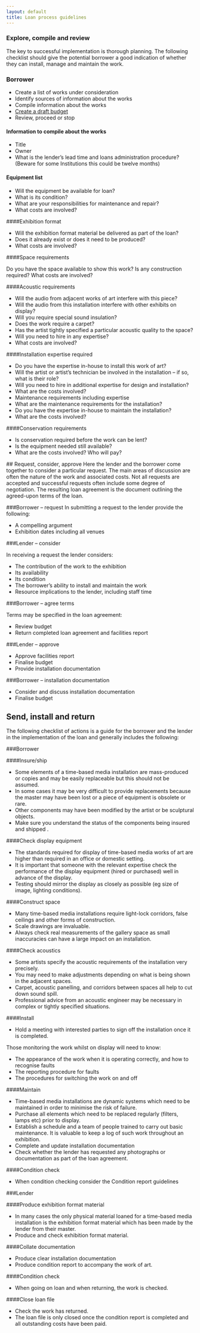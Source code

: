 ```yaml
---
layout: default
title: Loan process guidelines
---
```




### Explore, compile and review
The key to successful implementation is thorough planning. The following checklist should give the potential borrower a good indication of whether they can install, manage and maintain the work.


<div markdown="0">
      <div class="row">
        <div class="col s12 m12">
          <div class="card grey lighten-4">
            <div class="card-content black-text">
<p>
<div markdown="1">

### Borrower

* Create a list of works under consideration
* Identify sources of information about the works
* Compile information about the works
* [Create a draft budget](http://www.tate.org.uk/about/projects/matters-media-art/budget-guidelines)  
* Review, proceed or stop

#### Information to compile about the works

* Title
* Owner
* What is the lender’s lead time and loans administration procedure? (Beware for some Institutions this could be twelve months) 

#### Equipment list

* Will the equipment be available for loan?
* What is its condition?
* What are your responsibilities for maintenance and repair?
* What costs are involved? 

####Exhibition format

* Will the exhibition format material be delivered as part of the loan?
* Does it already exist or does it need to be produced?
* What costs are involved?

####Space requirements

Do you have the space available to show this work?
Is any construction required?
What costs are involved? 

####Acoustic requirements

* Will the audio from adjacent works of art interfere with this piece?
* Will the audio from this installation interfere with other exhibits on display?
* Will you require special sound insulation?
* Does the work require a carpet?
* Has the artist tightly specified a particular acoustic quality to the space?
* Will you need to hire in any expertise?
* What costs are involved? 

####Installation expertise required

* Do you have the expertise in-house to install this work of art?
* Will the artist or artist’s technician be involved in the installation – if so, what is their role?
* Will you need to hire in additional expertise for design and installation?
* What are the costs involved? 
* Maintenance requirements including expertise
* What are the maintenance requirements for the installation?
* Do you have the expertise in-house to maintain the installation?
* What are the costs involved? 

####Conservation requirements

* Is conservation required before the work can be lent?
* Is the equipment needed still available?
* What are the costs involved? Who will pay?
</div>
</p>
<div markdown="0">   
          </div>
        </div>
      </div>
 </div>
 </div>
 </div>       

<div markdown="1">
## Request, consider, approve
Here the lender and the borrower come together to consider a particular request. The main areas of discussion are often the nature of the work and associated costs. Not all requests are accepted and successful requests often include some degree of negotiation. The resulting loan agreement is the document outlining the agreed-upon terms of the loan.

<div markdown="0">
      <div class="row">
        <div class="col s12 m12">
          <div class="card grey lighten-4">
            <div class="card-content black-text">
<p>
<div markdown="1">

###Borrower – request
In submitting a request to the lender provide the following:

* A compelling argument
* Exhibition dates including all venues

###Lender – consider

In receiving a request the lender considers:

* The contribution of the work to the exhibition
* Its availability
* Its condition
* The borrower’s ability to install and maintain the work
* Resource implications to the lender, including staff time

###Borrower – agree terms

Terms may be specified in the loan agreement:

* Review budget
* Return completed loan agreement and facilities report

###Lender – approve

* Approve facilities report
* Finalise budget
* Provide installation documentation

###Borrower – installation documentation

* Consider and discuss installation documentation
* Finalise budget

</div>
</p>
<div markdown="0">   
          </div>
        </div>
      </div>
    </div>
  </div>
</div>  


## Send, install and return 
The following checklist of actions is a guide for the borrower and the lender in the implementation of the loan and generally includes the following:


<div markdown="0">
      <div class="row">
        <div class="col s12 m12">
          <div class="card grey lighten-4">
            <div class="card-content black-text">
<p>
<div markdown="1">

###Borrower

####Insure/ship

* Some elements of a time-based media installation are mass-produced or copies and may be easily replaceable but this should not be assumed.
* In some cases it may be very difficult to provide replacements because the master may have been lost or a piece of equipment is obsolete or rare.
* Other components may have been modified by the artist or be sculptural objects.
* Make sure you understand the status of the components being insured and shipped .

####Check display equipment

* The standards required for display of time-based media works of art are higher than required in an office or domestic setting.
* It is important that someone with the relevant expertise check the performance of the display equipment (hired or purchased) well in advance of the display.
* Testing should mirror the display as closely as possible (eg size of image, lighting conditions).

####Construct space

* Many time-based media installations require light-lock corridors, false ceilings and other forms of construction.
* Scale drawings are invaluable.
* Always check real measurements of the gallery space as small inaccuracies can have a large impact on an installation.

####Check acoustics

* Some artists specify the acoustic requirements of the installation very precisely.
* You may need to make adjustments depending on what is being shown in the adjacent spaces.
* Carpet, acoustic panelling, and corridors between spaces all help to cut down sound spill.
* Professional advice from an acoustic engineer may be necessary in complex or tightly specified situations.

####Install

* Hold a meeting with interested parties to sign off the installation once it is completed.

Those monitoring the work whilst on display will need to know:
* The appearance of the work when it is operating correctly, and how to recognise faults
* The reporting procedure for faults
* The procedures for switching the work on and off

####Maintain

* Time-based media installations are dynamic systems which need to be maintained in order to minimise the risk of failure.
* Purchase all elements which need to be replaced regularly (filters, lamps etc) prior to display.
* Establish a schedule and a team of people trained to carry out basic maintenance. It is valuable to keep a log of such work throughout an exhibition.
* Complete and update installation documentation
* Check whether the lender has requested any photographs or documentation as part of the loan agreement.

####Condition check

* When condition checking consider the Condition report guidelines

###Lender

####Produce exhibition format material

* In many cases the only physical material loaned for a time-based media installation is the exhibition format material which has been made by the lender from their master.
* Produce and check exhibition format material.

####Collate documentation

* Produce clear installation documentation
* Produce condition report to accompany the work of art.

####Condition check

* When going on loan and when returning, the work is checked.

####Close loan file
* Check the work has returned.
* The loan file is only closed once the condition report is completed and all outstanding costs have been paid.

</div>
</p>
<div markdown="0">   
          </div>
        </div>
      </div>
    </div>
  </div>
</div>  